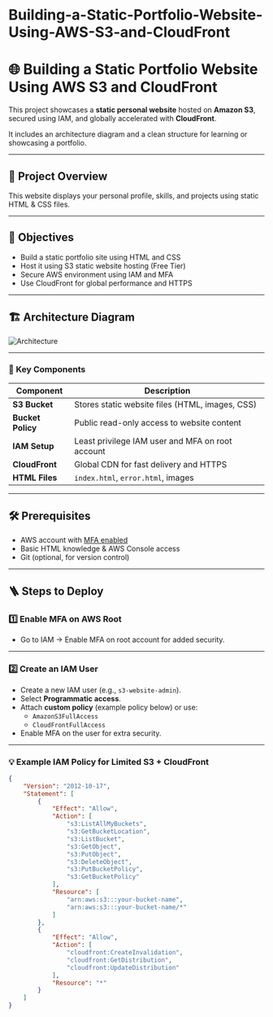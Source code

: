# Building-a-Static-Portfolio-Website-Using-AWS-S3-and-CloudFront
# 🌐 Building a Static Portfolio Website Using AWS S3 and CloudFront

This project showcases a **static personal website** hosted on **Amazon S3**, secured using IAM, and globally accelerated with **CloudFront**.  

It includes an architecture diagram and a clean structure for learning or showcasing a portfolio.

---

## 🚀 Project Overview

This website displays your personal profile, skills, and projects using static HTML & CSS files.  

---

## 🎯 Objectives

- Build a static portfolio site using HTML and CSS
- Host it using S3 static website hosting (Free Tier)
- Secure AWS environment using IAM and MFA
- Use CloudFront for global performance and HTTPS

---

## 🏗️ Architecture Diagram

![Architecture](docs/architecture-diagram-static-website-on-s3.png)

---

### 🔑 Key Components

| Component          | Description                                                   |
|--------------------|---------------------------------------------------------------|
| **S3 Bucket**      | Stores static website files (HTML, images, CSS)              |
| **Bucket Policy**  | Public read-only access to website content                   |
| **IAM Setup**      | Least privilege IAM user and MFA on root account             |
| **CloudFront**     | Global CDN for fast delivery and HTTPS                       |
| **HTML Files**     | `index.html`, `error.html`, images                           |

---

## 🛠️ Prerequisites

- AWS account with [MFA enabled](https://docs.aws.amazon.com/IAM/latest/UserGuide/id_credentials_mfa_enable_virtual.html)
- Basic HTML knowledge & AWS Console access
- Git (optional, for version control)

---

## 🪜 Steps to Deploy

### 1️⃣ Enable MFA on AWS Root

- Go to IAM → Enable MFA on root account for added security.

---

### 2️⃣ Create an IAM User

- Create a new IAM user (e.g., `s3-website-admin`).
- Select **Programmatic access**.
- Attach **custom policy** (example policy below) or use:
  - `AmazonS3FullAccess`
  - `CloudFrontFullAccess`
- Enable MFA on the user for extra security.

---

### 💡 Example IAM Policy for Limited S3 + CloudFront

```json
{
    "Version": "2012-10-17",
    "Statement": [
        {
            "Effect": "Allow",
            "Action": [
                "s3:ListAllMyBuckets",
                "s3:GetBucketLocation",
                "s3:ListBucket",
                "s3:GetObject",
                "s3:PutObject",
                "s3:DeleteObject",
                "s3:PutBucketPolicy",
                "s3:GetBucketPolicy"
            ],
            "Resource": [
                "arn:aws:s3:::your-bucket-name",
                "arn:aws:s3:::your-bucket-name/*"
            ]
        },
        {
            "Effect": "Allow",
            "Action": [
                "cloudfront:CreateInvalidation",
                "cloudfront:GetDistribution",
                "cloudfront:UpdateDistribution"
            ],
            "Resource": "*"
        }
    ]
}
